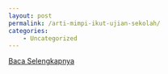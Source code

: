 ```yaml
---
layout: post
permalink: /arti-mimpi-ikut-ujian-sekolah/
categories:
    - Uncategorized
---
```


[Baca Selengkapnya](/02)